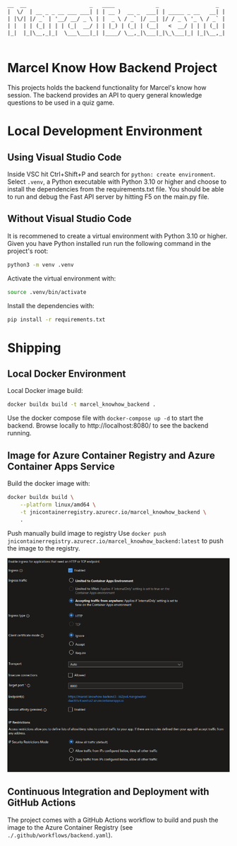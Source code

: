  ```
 __  __                    _   ____             _                  _ 
|  \/  | __ _ _ __ ___ ___| | | __ )  __ _  ___| | _____ _ __   __| |
| |\/| |/ _` | '__/ __/ _ \ | |  _ \ / _` |/ __| |/ / _ \ '_ \ / _` |
| |  | | (_| | | | (_|  __/ | | |_) | (_| | (__|   <  __/ | | | (_| |
|_|  |_|\__,_|_|  \___\___|_| |____/ \__,_|\___|_|\_\___|_| |_|\__,_|
                                                                     
```
Marcel Know How Backend Project
===============================
This projects holds the backend functionality for Marcel's know how session.
The backend provides an API to query general knowledge questions to be used in a quiz game.


# Local Development Environment

## Using Visual Studio Code
Inside VSC hit Ctrl+Shift+P and search for `python: create environment`.
Select `.venv`, a Python executable with Python 3.10 or higher and choose to install the dependencies from the requirements.txt file.
You should be able to run and debug the Fast API server by hitting F5 on the main.py file.

## Without Visual Studio Code
It is recommened to create a virtual environment with Python 3.10 or higher.
Given you have Python installed run run the following command in the project's root:
```bash
python3 -m venv .venv
```
Activate the virtual environment with:
```bash
source .venv/bin/activate
```
Install the dependencies with:
```bash
pip install -r requirements.txt
```

# Shipping
## Local Docker Environment
Local Docker image build:
```bash
docker buildx build -t marcel_knowhow_backend .
```

Use the docker compose file with `docker-compose up -d` to start the backend.
Browse locally to http://localhost:8080/ to see the backend running.

## Image for Azure Container Registry and Azure Container Apps Service
Build the docker image with:
```bash
docker buildx build \
	--platform linux/amd64 \
	-t jnicontainerregistry.azurecr.io/marcel_knowhow_backend \
	.
```

Push manually build image to registry
Use `docker push jnicontainerregistry.azurecr.io/marcel_knowhow_backend:latest` to push the image to the registry.

![Ingress Configuration](./images/backend_ingress.png)

## Continuous Integration and Deployment with GitHub Actions
The project comes with a GitHub Actions workflow to build and push the image to the Azure Container Registry (see `./.github/workflows/backend.yaml`).